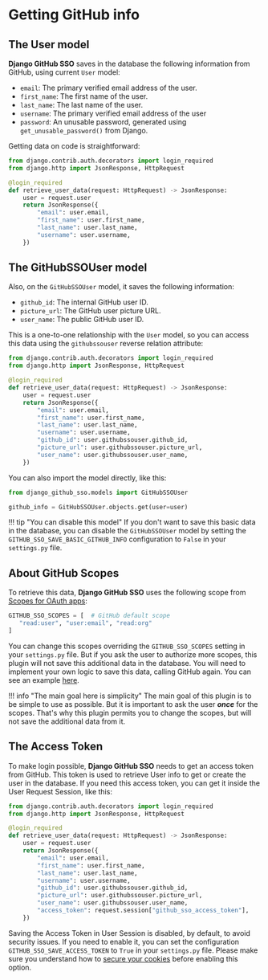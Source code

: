 # Getting GitHub info

## The User model

**Django GitHub SSO** saves in the database the following information from GitHub, using current `User` model:

* `email`: The primary verified email address of the user.
* `first_name`: The first name of the user.
* `last_name`: The last name of the user.
* `username`: The primary verified email address of the user
* `password`: An unusable password, generated using `get_unusable_password()` from Django.

Getting data on code is straightforward:

```python
from django.contrib.auth.decorators import login_required
from django.http import JsonResponse, HttpRequest

@login_required
def retrieve_user_data(request: HttpRequest) -> JsonResponse:
    user = request.user
    return JsonResponse({
        "email": user.email,
        "first_name": user.first_name,
        "last_name": user.last_name,
        "username": user.username,
    })
```

## The GitHubSSOUser model

Also, on the `GitHubSSOUser` model, it saves the following information:

* `github_id`: The internal GitHub user ID.
* `picture_url`: The GitHub user picture URL.
* `user_name`: The public GitHub user ID.

This is a one-to-one relationship with the `User` model, so you can access this data using the `githubssouser` reverse
relation attribute:

```python
from django.contrib.auth.decorators import login_required
from django.http import JsonResponse, HttpRequest

@login_required
def retrieve_user_data(request: HttpRequest) -> JsonResponse:
    user = request.user
    return JsonResponse({
        "email": user.email,
        "first_name": user.first_name,
        "last_name": user.last_name,
        "username": user.username,
        "github_id": user.githubssouser.github_id,
        "picture_url": user.githubssouser.picture_url,
        "user_name": user.githubssouser.user_name,
    })
```

You can also import the model directly, like this:

```python
from django_github_sso.models import GitHubSSOUser

github_info = GitHubSSOUser.objects.get(user=user)
```

!!! tip "You can disable this model"
    If you don't want to save this basic data in the database, you can disable the `GitHubSSOUser` model by setting the
    `GITHUB_SSO_SAVE_BASIC_GITHUB_INFO` configuration to `False` in your `settings.py` file.


## About GitHub Scopes

To retrieve this data, **Django GitHub SSO** uses the following scope from [Scopes for OAuth apps](https://docs.github.com/en/apps/oauth-apps/building-oauth-apps/scopes-for-oauth-apps):

```python
GITHUB_SSO_SCOPES = [  # GitHub default scope
   "read:user", "user:email", "read:org"
]
```

You can change this scopes overriding the `GITHUB_SSO_SCOPES` setting in your `settings.py` file. But if you ask the user
to authorize more scopes, this plugin will not save this additional data in the database. You will need to implement
your own logic to save this data, calling GitHub again. You can see an example [here](./advanced.md).

!!! info "The main goal here is simplicity"
    The main goal of this plugin is to be simple to use as possible. But it is important to ask the user **_once_** for the scopes.
    That's why this plugin permits you to change the scopes, but will not save the additional data from it.

## The Access Token
To make login possible, **Django GitHub SSO** needs to get an access token from GitHub. This token is used to retrieve
User info to get or create the user in the database. If you need this access token, you can get it inside the User Request
Session, like this:

```python
from django.contrib.auth.decorators import login_required
from django.http import JsonResponse, HttpRequest

@login_required
def retrieve_user_data(request: HttpRequest) -> JsonResponse:
    user = request.user
    return JsonResponse({
        "email": user.email,
        "first_name": user.first_name,
        "last_name": user.last_name,
        "username": user.username,
        "github_id": user.githubssouser.github_id,
        "picture_url": user.githubssouser.picture_url,
        "user_name": user.githubssouser.user_name,
        "access_token": request.session["github_sso_access_token"],
    })
```

Saving the Access Token in User Session is disabled, by default, to avoid security issues. If you need to enable it,
you can set the configuration `GITHUB_SSO_SAVE_ACCESS_TOKEN` to `True` in your `settings.py` file. Please make sure you
understand how to [secure your cookies](https://docs.djangoproject.com/en/4.2/ref/settings/#session-cookie-secure)
before enabling this option.
